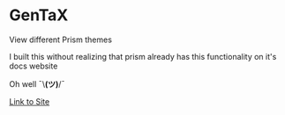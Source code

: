 # GenTaX

View different Prism themes

I built this without realizing that prism already has this functionality on it's docs website

Oh well ¯\\__(ツ)__/¯

<a href="https://gentax.volchek.dev">Link to Site</a>
